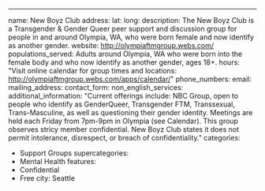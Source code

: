 ---
name: New Boyz Club
address: 
lat:
long:
description: The New Boyz Club is a Transgender & Gender Queer peer support and discussion group for people in and around Olympia, WA, who were born female and now identify as another gender.
website: http://olympiaftmgroup.webs.com/
populations_served: Adults around Olympia, WA who were born into the female body and who now identify as another gender, ages 18+. 
hours: "Visit online calendar for group times and locations: <http://olympiaftmgroup.webs.com/apps/calendar/>"
phone_numbers:
email: 
mailing_address:
contact_form:
non_english_services: 
additional_information: "Current offerings include: NBC Group, open to people who identify as GenderQueer, Transgender FTM, Transsexual, Trans-Masculine, as well as questioning their gender identity. Meetings are held each Friday from 7pm-9pm in Olympia (see Calendar). This group observes stricy member confidential. New Boyz Club states it does not permit intolerance, disrespect, or breach of confidentiality."
categories:
  - Support Groups
supercategories:
  - Mental Health
features:
  - Confidential
  - Free
city: Seattle
  
